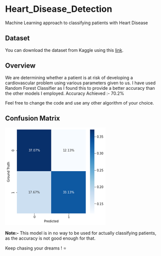 # Heart_Disease_Detection
Machine Learning approach to classifying patients with Heart Disease

## Dataset 
You can download the dataset from Kaggle using this [link](https://www.kaggle.com/sulianova/cardiovascular-disease-dataset/data).

## Overview

We are determining whether a patient is at risk of developing a cardiovascular problem using various parameters given to us.
I have used Random Forest Classifier as I found this to provide a better accuracy than the other models I employed.
Accuracy Achieved :-    70.2%

Feel free to change the code and use any other algorithm of your choice.

## Confusion Matrix
![](confusion_matrix.png)


**Note:-** This model is in no way to be used for actually classifying patients, as the accuracy is not good enough for that.


Keep chasing your dreams ! ⭐️
